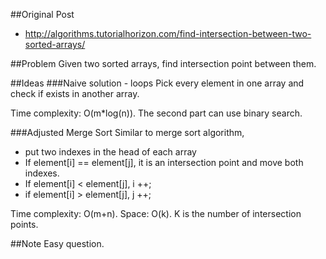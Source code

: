 ##Original Post
* http://algorithms.tutorialhorizon.com/find-intersection-between-two-sorted-arrays/

##Problem
Given two sorted arrays, find intersection point between them.

##Ideas
###Naive solution - loops
Pick every element in one array and check if exists in another array.

Time complexity: O(m*log(n)). The second part can use binary search.

###Adjusted Merge Sort
Similar to merge sort algorithm,
* put two indexes in the head of each array
* If element[i] == element[j], it is an intersection point and move both indexes.
* If element[i] < element[j], i ++;
* if element[i] > element[j], j ++;

Time complexity: O(m+n). Space: O(k). K is the number of intersection points.

##Note
Easy question.
